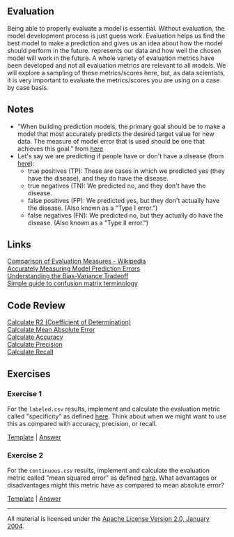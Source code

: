 ## Evaluation

Being able to properly evaluate a model is essential. Without evaluation, the model development process is just guess work.  Evaluation helps us find the best model to make a prediction and gives us an idea about how the model should perform in the future. represents our data and how well the chosen model will work in the future. A whole variety of evaluation metrics have been developed and not all evaluation metrics are relevant to all models.  We will explore a sampling of these metrics/scores here, but, as data scientists, it is very important to evaluate the metrics/scores you are using on a case by case basis.

## Notes

- "When building prediction models, the primary goal should be to make a model that most accurately predicts the desired target value for new data. The measure of model error that is used should be one that achieves this goal." from [here](http://scott.fortmann-roe.com/docs/MeasuringError.html)
- Let's say we are predicting if people have or don't have a disease (from [here](http://www.dataschool.io/simple-guide-to-confusion-matrix-terminology/)):
    - true positives (TP): These are cases in which we predicted yes (they have the disease), and they do have the disease.   
    - true negatives (TN): We predicted no, and they don't have the disease.   
    - false positives (FP): We predicted yes, but they don't actually have the disease. (Also known as a "Type I error.")    
    - false negatives (FN): We predicted no, but they actually do have the disease. (Also known as a "Type II error.")

## Links

[Comparison of Evaluation Measures - Wikipedia](https://en.wikipedia.org/wiki/Precision_and_recall)    
[Accurately Measuring Model Prediction Errors](http://scott.fortmann-roe.com/docs/MeasuringError.html)       
[Understanding the Bias-Variance Tradeoff](http://scott.fortmann-roe.com/docs/BiasVariance.html)    
[Simple guide to confusion matrix terminology](http://www.dataschool.io/simple-guide-to-confusion-matrix-terminology/)

## Code Review

[Calculate R2 (Coefficient of Determination)](example1/example1.go)  
[Calculate Mean Absolute Error](example2/example2.go)   
[Calculate Accuracy](example3/example3.go)   
[Calculate Precision](example4/example4.go)   
[Calculate Recall](example5/example5.go) 

## Exercises

### Exercise 1

For the `labeled.csv` results, implement and calculate the evaluation metric called "specificity" as defined [here](https://en.wikipedia.org/wiki/Confusion_matrix).  Think about when we might want to use this as compared with accuracy, precision, or recall.

[Template](exercises/template1/template1.go) |
[Answer](exercises/exercise1/exercise1.go)

### Exercise 2

For the `continuous.csv` results, implement and calculate the evaluation metric called "mean squared error" as defined [here](https://en.wikipedia.org/wiki/Mean_squared_error).  What advantages or disadvantages might this metric have as compared to mean absolute error?

[Template](exercises/template2/template2.go) |
[Answer](exercises/exercise2/exercise2.go)

___
All material is licensed under the [Apache License Version 2.0, January 2004](http://www.apache.org/licenses/LICENSE-2.0).

